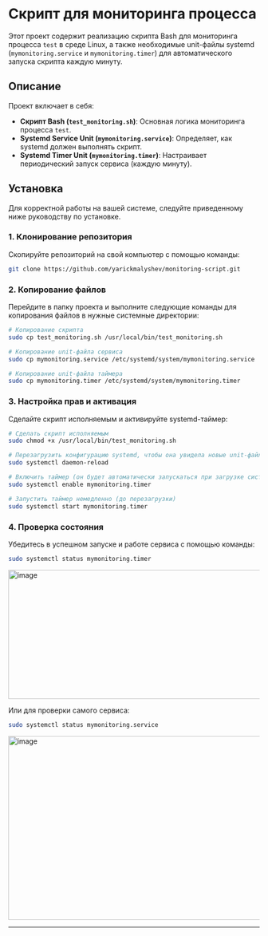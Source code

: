 # Скрипт для мониторинга процесса

Этот проект содержит реализацию скрипта Bash для мониторинга процесса `test` в среде Linux, а также необходимые unit-файлы systemd (`mymonitoring.service` и `mymonitoring.timer`) для автоматического запуска скрипта каждую минуту.

## Описание

Проект включает в себя:
*   **Скрипт Bash (`test_monitoring.sh`)**: Основная логика мониторинга процесса `test`.
*   **Systemd Service Unit (`mymonitoring.service`)**: Определяет, как systemd должен выполнять скрипт.
*   **Systemd Timer Unit (`mymonitoring.timer`)**: Настраивает периодический запуск сервиса (каждую минуту).

## Установка

Для корректной работы на вашей системе, следуйте приведенному ниже руководству по установке.

### 1. Клонирование репозитория

Скопируйте репозиторий на свой компьютер с помощью команды:

```bash
git clone https://github.com/yarickmalyshev/monitoring-script.git
```

### 2. Копирование файлов

Перейдите в папку проекта и выполните следующие команды для копирования файлов в нужные системные директории:

```bash
# Копирование скрипта
sudo cp test_monitoring.sh /usr/local/bin/test_monitoring.sh

# Копирование unit-файла сервиса
sudo cp mymonitoring.service /etc/systemd/system/mymonitoring.service

# Копирование unit-файла таймера
sudo cp mymonitoring.timer /etc/systemd/system/mymonitoring.timer
```

### 3. Настройка прав и активация

Сделайте скрипт исполняемым и активируйте systemd-таймер:

```bash
# Сделать скрипт исполняемым
sudo chmod +x /usr/local/bin/test_monitoring.sh

# Перезагрузить конфигурацию systemd, чтобы она увидела новые unit-файлы
sudo systemctl daemon-reload

# Включить таймер (он будет автоматически запускаться при загрузке системы)
sudo systemctl enable mymonitoring.timer

# Запустить таймер немедленно (до перезагрузки)
sudo systemctl start mymonitoring.timer
```

### 4. Проверка состояния

Убедитесь в успешном запуске и работе сервиса с помощью команды:

```bash
sudo systemctl status mymonitoring.timer
```

<img width="1652" height="259" alt="image" src="https://github.com/user-attachments/assets/02283c3f-24c9-42e2-a2f8-fd85866620bd" />


Или для проверки самого сервиса:

```bash
sudo systemctl status mymonitoring.service
```

<img width="2355" height="369" alt="image" src="https://github.com/user-attachments/assets/7dd55587-d0f0-40ab-9ff1-efb885860d93" />


---
